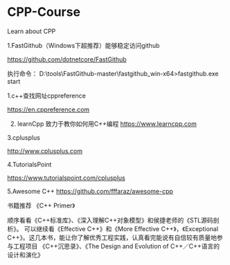 # CPP-Course
Learn about CPP

1.FastGithub（Windows下超推荐）能够稳定访问github

https://github.com/dotnetcore/FastGithub

执行命令：
D:\tools\FastGithub-master\fastgithub_win-x64>fastgithub.exe start


1.c++查找网址cppreference

https://en.cppreference.com


2. learnCpp 致力于教你如何用C++编程
https://www.learncpp.com


3.cplusplus

http://www.cplusplus.com


4.TutorialsPoint

https://www.tutorialspoint.com/cplusplus

5.Awesome C++
https://github.com/fffaraz/awesome-cpp


书籍推荐
《C++ Primer》

顺序看看《C++标准库》、《深入理解C++对象模型》和侯捷老师的《STL源码剖析》。
可以继续看《Effective C++》和《More Effective C++》，《Exceptional C++》。这几本书，能让你了解优秀工程实践，认真看完能说有自信较有质量地参与工程项目
《C++沉思录》、《The Design and Evolution of C++／C++语言的设计和演化》

